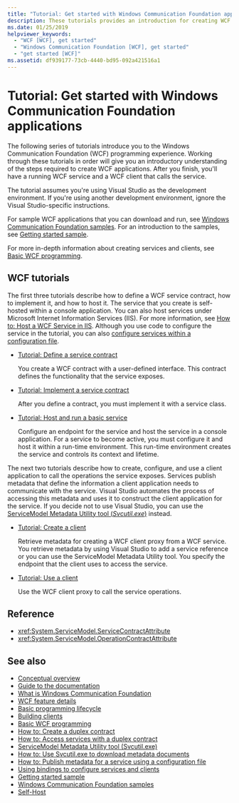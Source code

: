 ```yaml
---
title: "Tutorial: Get started with Windows Communication Foundation applications"
description: These tutorials provides an introduction for creating WCF applications. 
ms.date: 01/25/2019
helpviewer_keywords:
  - "WCF [WCF], get started"
  - "Windows Communication Foundation [WCF], get started"
  - "get started [WCF]"
ms.assetid: df939177-73cb-4440-bd95-092a421516a1
---
```

# Tutorial: Get started with Windows Communication Foundation applications
The following series of tutorials introduce you to the Windows Communication Foundation (WCF) programming experience. Working through these tutorials in order will give you an introductory understanding of the steps required to create WCF applications. After you finish, you'll have a running WCF service and a WCF client that calls the service. 

The tutorial assumes you're using Visual Studio as the development environment. If you're using another development environment, ignore the Visual Studio-specific instructions. 

For sample WCF applications that you can download and run, see [Windows Communication Foundation samples](samples/index.md). For an introduction to the samples, see [Getting started sample](samples/getting-started-sample.md).

For more in-depth information about creating services and clients, see [Basic WCF programming](basic-wcf-programming.md).

## WCF tutorials

The first three tutorials describe how to define a WCF service contract, how to implement it, and how to host it. The service that you create is self-hosted within a console application. You can also host services under Microsoft Internet Information Services (IIS). For more information, see [How to: Host a WCF Service in IIS](feature-details/how-to-host-a-wcf-service-in-iis.md). Although you use code to configure the service in the tutorial, you can also [configure services within a configuration file](configuring-services-using-configuration-files.md). 

- [Tutorial: Define a service contract](how-to-define-a-wcf-service-contract.md)

    You create a WCF contract with a user-defined interface. This contract defines the functionality that the service exposes.

- [Tutorial: Implement a service contract](how-to-implement-a-wcf-contract.md)

    After you define a contract, you must implement it with a service class.

- [Tutorial: Host and run a basic service](how-to-host-and-run-a-basic-wcf-service.md)

    Configure an endpoint for the service and host the service in a console application. For a service to become active, you must configure it and host it within a run-time environment. This run-time environment creates the service and controls its context and lifetime.

The next two tutorials describe how to create, configure, and use a client application to call the operations the service exposes. Services publish metadata that define the information a client application needs to communicate with the service. Visual Studio automates the process of accessing this metadata and uses it to construct the client application for the service. If you decide not to use Visual Studio, you can use the [ServiceModel Metadata Utility tool (*Svcutil.exe*)](servicemodel-metadata-utility-tool-svcutil-exe.md) instead.

- [Tutorial: Create a client](how-to-create-a-wcf-client.md)

    Retrieve metadata for creating a WCF client proxy from a WCF service. You retrieve metadata by using Visual Studio to add a service reference or you can use the ServiceModel Metadata Utility tool. You specify the endpoint that the client uses to access the service.

- [Tutorial: Use a client](how-to-use-a-wcf-client.md)

    Use the WCF client proxy to call the service operations.

## Reference

- <xref:System.ServiceModel.ServiceContractAttribute>
- <xref:System.ServiceModel.OperationContractAttribute>

## See also

- [Conceptual overview](conceptual-overview.md)
- [Guide to the documentation](guide-to-the-documentation.md)
- [What is Windows Communication Foundation](whats-wcf.md)
- [WCF feature details](feature-details/index.md)
- [Basic programming lifecycle](basic-programming-lifecycle.md)
- [Building clients](building-clients.md)
- [Basic WCF programming](basic-wcf-programming.md)
- [How to: Create a duplex contract](feature-details/how-to-create-a-duplex-contract.md)
- [How to: Access services with a duplex contract](feature-details/how-to-access-services-with-a-duplex-contract.md)
- [ServiceModel Metadata Utility tool (Svcutil.exe)](servicemodel-metadata-utility-tool-svcutil-exe.md)
- [How to: Use Svcutil.exe to download metadata documents](feature-details/how-to-use-svcutil-exe-to-download-metadata-documents.md)
- [How to: Publish metadata for a service using a configuration file](feature-details/how-to-publish-metadata-for-a-service-using-a-configuration-file.md)
- [Using bindings to configure services and clients](using-bindings-to-configure-services-and-clients.md)
- [Getting started sample](samples/getting-started-sample.md)
- [Windows Communication Foundation samples](samples/index.md)
- [Self-Host](samples/self-host.md)



